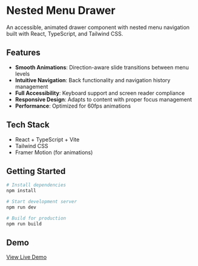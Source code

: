 # Nested Menu Drawer

An accessible, animated drawer component with nested menu navigation built with React, TypeScript, and Tailwind CSS.

## Features

- **Smooth Animations**: Direction-aware slide transitions between menu levels
- **Intuitive Navigation**: Back functionality and navigation history management
- **Full Accessibility**: Keyboard support and screen reader compliance
- **Responsive Design**: Adapts to content with proper focus management
- **Performance**: Optimized for 60fps animations

## Tech Stack

- React + TypeScript + Vite
- Tailwind CSS
- Framer Motion (for animations)

## Getting Started

```bash
# Install dependencies
npm install

# Start development server
npm run dev

# Build for production
npm run build
```

## Demo

[View Live Demo](https://deng-iota.vercel.app/)
